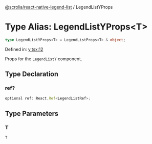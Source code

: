 [@scrolia/react-native-legend-list](../README.md) / LegendListYProps

# Type Alias: LegendListYProps\<T\>

```ts
type LegendListYProps<T> = LegendListProps<T> & object;
```

Defined in: [y.tsx:12](https://github.com/scrolia/react-native/blob/72dbfebee1489f0d6f88a5ac0f4a4cba7ccca4eb/packages/react-native-legend-list/src/y.tsx#L12)

Props for the `LegendListY` component.

## Type Declaration

### ref?

```ts
optional ref: React.Ref<LegendListRef>;
```

## Type Parameters

### T

`T`
